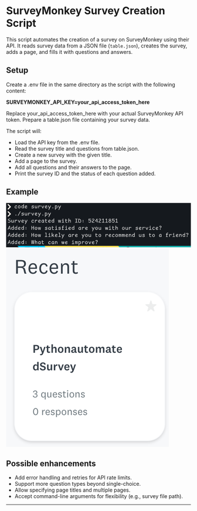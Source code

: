 # SurveyMonkey Survey Creation Script

This script automates the creation of a survey on SurveyMonkey using their API. It reads survey data from a JSON file (`table.json`), creates the survey, adds a page, and fills it with questions and answers.

## Setup

Create a .env file in the same directory as the script with the following content:

**SURVEYMONKEY_API_KEY=your_api_access_token_here**

Replace your_api_access_token_here with your actual SurveyMonkey API token.
Prepare a table.json file containing your survey data.

The script will:
- Load the API key from the .env file.
- Read the survey title and questions from table.json.
- Create a new survey with the given title.
- Add a page to the survey.
- Add all questions and their answers to the page.
- Print the survey ID and the status of each question added.

## Example

![ex](scr1.png)
![ex](scr2.png)

## Possible enhancements

- Add error handling and retries for API rate limits.
- Support more question types beyond single-choice.
- Allow specifying page titles and multiple pages.
- Accept command-line arguments for flexibility (e.g., survey file path).

---

